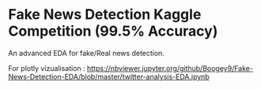 # Fake News Detection Kaggle Competition (99.5% Accuracy)
 An advanced EDA for fake/Real news detection.

For plotly vizualisation : https://nbviewer.jupyter.org/github/Boogey9/Fake-News-Detection-EDA/blob/master/twitter-analysis-EDA.ipynb
